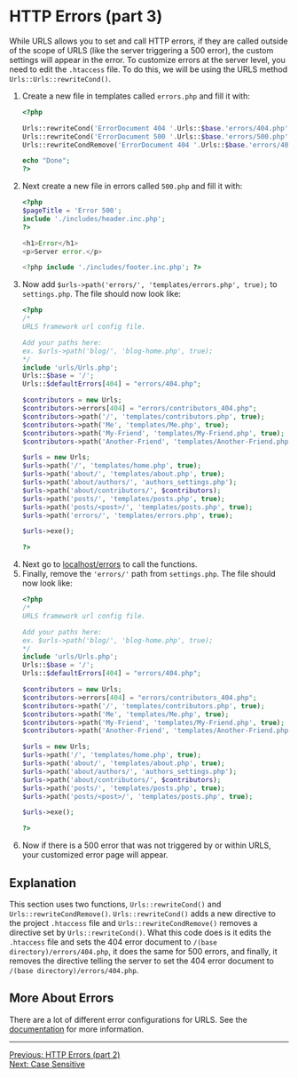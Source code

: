 # HTTP Errors (part 3)
While URLS allows you to set and call HTTP errors, if they are called outside of the scope of URLS (like the server triggering a 500 error), the custom settings will appear in the error. To customize errors at the server level, you need to edit the `.htaccess` file. To do this, we will be using the URLS method `Urls::Urls::rewriteCond()`.
1. Create a new file in templates called `errors.php` and fill it with:
   ```PHP
   <?php
   
   Urls::rewriteCond('ErrorDocument 404 '.Urls::$base.'errors/404.php');
   Urls::rewriteCond('ErrorDocument 500 '.Urls::$base.'errors/500.php');
   Urls::rewriteCondRemove('ErrorDocument 404 '.Urls::$base.'errors/404.php');
   
   echo "Done";
   ?>
   ```
2. Next create a new file in errors called `500.php` and fill it with:
   ```PHP
   <?php
   $pageTitle = 'Error 500';
   include './includes/header.inc.php';
   ?>
   
   <h1>Error</h1>
   <p>Server error.</p>
   
   <?php include './includes/footer.inc.php'; ?>
   ```
3. Now add `$urls->path('errors/', 'templates/errors.php', true);` to `settings.php`. The file should now look like:
   ```PHP
   <?php
   /*
   URLS framework url config file.
   
   Add your paths here:
   ex. $urls->path('blog/', 'blog-home.php', true);
   */
   include 'urls/Urls.php';
   Urls::$base = '/';
   Urls::$defaultErrors[404] = "errors/404.php";
   
   $contributors = new Urls;
   $contributors->errors[404] = "errors/contributors_404.php";
   $contributors->path('/', 'templates/contributors.php', true);
   $contributors->path('Me', 'templates/Me.php', true);
   $contributors->path('My-Friend', 'templates/My-Friend.php', true);
   $contributors->path('Another-Friend', 'templates/Another-Friend.php', true);
   
   $urls = new Urls;
   $urls->path('/', 'templates/home.php', true);
   $urls->path('about/', 'templates/about.php', true);
   $urls->path('about/authors/', 'authors_settings.php');
   $urls->path('about/contributors/', $contributors);
   $urls->path('posts/', 'templates/posts.php', true);
   $urls->path('posts/<post>/', 'templates/posts.php', true);
   $urls->path('errors/', 'templates/errors.php', true);
   
   $urls->exe();
   
   ?>
   ```
4. Next go to [localhost/errors](http://localhost/errors) to call the functions.
5. Finally, remove the `'errors/'` path from `settings.php`. The file should now look like:
   ```PHP
   <?php
   /*
   URLS framework url config file.
   
   Add your paths here:
   ex. $urls->path('blog/', 'blog-home.php', true);
   */
   include 'urls/Urls.php';
   Urls::$base = '/';
   Urls::$defaultErrors[404] = "errors/404.php";
   
   $contributors = new Urls;
   $contributors->errors[404] = "errors/contributors_404.php";
   $contributors->path('/', 'templates/contributors.php', true);
   $contributors->path('Me', 'templates/Me.php', true);
   $contributors->path('My-Friend', 'templates/My-Friend.php', true);
   $contributors->path('Another-Friend', 'templates/Another-Friend.php', true);
   
   $urls = new Urls;
   $urls->path('/', 'templates/home.php', true);
   $urls->path('about/', 'templates/about.php', true);
   $urls->path('about/authors/', 'authors_settings.php');
   $urls->path('about/contributors/', $contributors);
   $urls->path('posts/', 'templates/posts.php', true);
   $urls->path('posts/<post>/', 'templates/posts.php', true);   
   
   $urls->exe();
   
   ?>
   ```
6. Now if there is a 500 error that was not triggered by or within URLS, your customized error page will appear.

## Explanation
This section uses two functions, `Urls::rewriteCond()` and `Urls::rewriteCondRemove()`. `Urls::rewriteCond()` adds a new directive to the project `.htaccess` file and `Urls::rewriteCondRemove()` removes a directive set by `Urls::rewriteCond()`. What this code does is it edits the `.htaccess` file and sets the 404 error document to `/(base directory)/errors/404.php`, it does the same for 500 errors, and finally, it removes the directive telling the server to set the 404 error document to `/(base directory)/errors/404.php`.

## More About Errors
There are a lot of different error configurations for URLS. See the [documentation](/DOCS.md) for more information.
___
[Previous: HTTP Errors (part 2)](errors_p2.md)  
[Next: Case Sensitive](cs.md)
